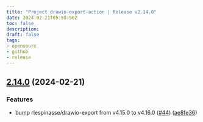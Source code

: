 ```yaml
---
title: "Project drawio-export-action | Release v2.14.0"
date: 2024-02-21T05:58:56Z
toc: false
description: 
draft: false
tags:
- opensoure
- github
- release
---
```

## [2.14.0](https://github.com/rlespinasse/drawio-export-action/compare/v2.13.0...v2.14.0) (2024-02-21)


### Features

* bump rlespinasse/drawio-export from v4.15.0 to v4.16.0 ([#44](https://github.com/rlespinasse/drawio-export-action/issues/44)) ([ae8fe36](https://github.com/rlespinasse/drawio-export-action/commit/ae8fe368723fe0d9cf854b03ce4a4fdea4abd548))



